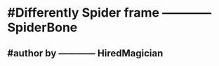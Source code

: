#Differently Spider frame ———— SpiderBone
====================================================================================================
#author by ———— HiredMagician
---------------------------------------------------------------------------------------------------

